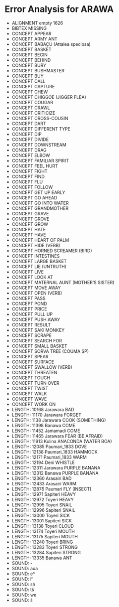 # Error Analysis for ARAWA
* ALIGNMENT empty 1626
* BIBTEX MISSING 
* CONCEPT APPEAR
* CONCEPT ARMY ANT
* CONCEPT BABAÇU (Attalea speciosa)
* CONCEPT BASKET
* CONCEPT BEGIN
* CONCEPT BEHIND
* CONCEPT BURY
* CONCEPT BUSHMASTER
* CONCEPT BUY
* CONCEPT CALL
* CONCEPT CAPTURE
* CONCEPT CHEW
* CONCEPT CHIGGOE (JIGGER FLEA)
* CONCEPT COUGAR
* CONCEPT CRAWL
* CONCEPT CRITICIZE
* CONCEPT CROSS-COUSIN
* CONCEPT DART
* CONCEPT DIFFERENT TYPE
* CONCEPT DIP
* CONCEPT DIVIDE
* CONCEPT DOWNSTREAM
* CONCEPT DRAG
* CONCEPT ELBOW
* CONCEPT FAMILIAR SPIRIT
* CONCEPT FEEL HURT
* CONCEPT FIGHT
* CONCEPT FIND
* CONCEPT FLU
* CONCEPT FOLLOW
* CONCEPT GET UP EARLY
* CONCEPT GO AHEAD
* CONCEPT GO INTO WATER
* CONCEPT GRANDMOTHER
* CONCEPT GRAVE
* CONCEPT GROVE
* CONCEPT GROW
* CONCEPT HATE
* CONCEPT HAVE
* CONCEPT HEART OF PALM
* CONCEPT HIDE (VERB)
* CONCEPT HORNED SCREAMER (BIRD)
* CONCEPT INTESTINES
* CONCEPT LARGE BASKET
* CONCEPT LIE (UNTRUTH)
* CONCEPT LIVE
* CONCEPT LOOK AT
* CONCEPT MATERNAL AUNT (MOTHER’S SISTER)
* CONCEPT MOVE AWAY
* CONCEPT OPEN (VERB)
* CONCEPT PASS
* CONCEPT POND
* CONCEPT PRICE
* CONCEPT PULL UP
* CONCEPT PUSH AWAY
* CONCEPT RESULT
* CONCEPT SAKI MONKEY
* CONCEPT SCRAPE
* CONCEPT SEARCH FOR
* CONCEPT SMALL BASKET
* CONCEPT SORVA TREE (COUMA SP)
* CONCEPT SPEAR
* CONCEPT SURFACE
* CONCEPT SWALLOW (VERB)
* CONCEPT THREATEN
* CONCEPT TOUCH
* CONCEPT TURN OVER
* CONCEPT TWIST
* CONCEPT WALK
* CONCEPT WAVE
* CONCEPT WORK ON
* LENGTH: 10168 Jarawara BAD
* LENGTH: 11170 Jarawara FORGET
* LENGTH: 1138 Jarawara COOK (SOMETHING)
* LENGTH: 11398 Banawa COME
* LENGTH: 11452 Jamamadi COME
* LENGTH: 11465 Jarawara FEAR (BE AFRAID)
* LENGTH: 11913 Kulina ANACONDA (WATER BOA)
* LENGTH: 12085 Paumari_1833 DOVE
* LENGTH: 12138 Paumari_1833 HAMMOCK
* LENGTH: 12171 Paumari_1833 WARM
* LENGTH: 12194 Deni WHISTLE
* LENGTH: 12311 Jarawara PURPLE BANANA
* LENGTH: 12312 Banawa PURPLE BANANA
* LENGTH: 12360 Arasairi BAD
* LENGTH: 12433 Arasairi WARM
* LENGTH: 12876 Paumari FLY (INSECT)
* LENGTH: 12971 Sapiteri HEAVY
* LENGTH: 12972 Toyeri HEAVY
* LENGTH: 12995 Toyeri SNAIL
* LENGTH: 12996 Sapiteri SNAIL
* LENGTH: 13000 Toyeri SICK
* LENGTH: 13001 Sapiteri SICK
* LENGTH: 13138 Toyeri CLOUD
* LENGTH: 13174 Toyeri MOUTH
* LENGTH: 13175 Sapiteri MOUTH
* LENGTH: 13240 Toyeri BRING
* LENGTH: 13283 Toyeri STRONG
* LENGTH: 13284 Sapiteri STRONG
* LENGTH: 13335 Banawa ANT
* SOUND: -
* SOUND: aua
* SOUND: eⁿ
* SOUND: iʰ
* SOUND: sh
* SOUND: tš
* SOUND: we
* SOUND: š
